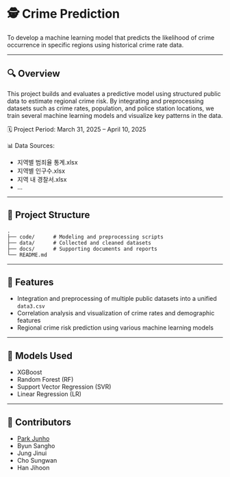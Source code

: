 # 🕵️ Crime Prediction

To develop a machine learning model that predicts the likelihood of crime occurrence in specific regions using historical crime rate data.

---

## 🔍 Overview

This project builds and evaluates a predictive model using structured public data to estimate regional crime risk. By integrating and preprocessing datasets such as crime rates, population, and police station locations, we train several machine learning models and visualize key patterns in the data.

🗓️ Project Period: March 31, 2025 – April 10, 2025

📊 Data Sources:  
- 지역별 범죄율 통계.xlsx  
- 지역별 인구수.xlsx  
- 지역 내 경찰서.xlsx
- ...
  
---

## 📂 Project Structure
```
.
├── code/      # Modeling and preprocessing scripts
├── data/      # Collected and cleaned datasets
├── docs/      # Supporting documents and reports
└── README.md
```

---

## 🚀 Features

- Integration and preprocessing of multiple public datasets into a unified `data3.csv`  
- Correlation analysis and visualization of crime rates and demographic features  
- Regional crime risk prediction using various machine learning models  

---

## 🧪 Models Used

- XGBoost  
- Random Forest (RF)  
- Support Vector Regression (SVR)  
- Linear Regression (LR)

---

## 👥 Contributors

- [Park Junho](https://github.com/Moulru)  
- Byun Sangho  
- Jung Jinui  
- Cho Sungwan  
- Han Jihoon  
